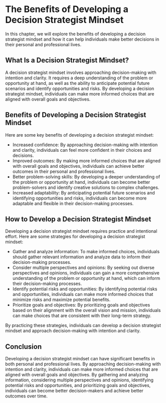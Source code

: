 The Benefits of Developing a Decision Strategist Mindset
=================================================================================

In this chapter, we will explore the benefits of developing a decision strategist mindset and how it can help individuals make better decisions in their personal and professional lives.

What Is a Decision Strategist Mindset?
--------------------------------------

A decision strategist mindset involves approaching decision-making with intention and clarity. It requires a deep understanding of the problem or opportunity at hand, as well as the ability to anticipate potential future scenarios and identify opportunities and risks. By developing a decision strategist mindset, individuals can make more informed choices that are aligned with overall goals and objectives.

Benefits of Developing a Decision Strategist Mindset
----------------------------------------------------

Here are some key benefits of developing a decision strategist mindset:

* Increased confidence: By approaching decision-making with intention and clarity, individuals can feel more confident in their choices and decisions.
* Improved outcomes: By making more informed choices that are aligned with overall goals and objectives, individuals can achieve better outcomes in their personal and professional lives.
* Better problem-solving skills: By developing a deeper understanding of the problem or opportunity at hand, individuals can become better problem-solvers and identify creative solutions to complex challenges.
* Increased adaptability: By anticipating potential future scenarios and identifying opportunities and risks, individuals can become more adaptable and flexible in their decision-making processes.

How to Develop a Decision Strategist Mindset
--------------------------------------------

Developing a decision strategist mindset requires practice and intentional effort. Here are some strategies for developing a decision strategist mindset:

* Gather and analyze information: To make informed choices, individuals should gather relevant information and analyze data to inform their decision-making processes.
* Consider multiple perspectives and opinions: By seeking out diverse perspectives and opinions, individuals can gain a more comprehensive understanding of the problem or opportunity at hand, which can inform their decision-making processes.
* Identify potential risks and opportunities: By identifying potential risks and opportunities, individuals can make more informed choices that minimize risks and maximize potential benefits.
* Prioritize goals and objectives: By prioritizing goals and objectives based on their alignment with the overall vision and mission, individuals can make choices that are consistent with their long-term strategy.

By practicing these strategies, individuals can develop a decision strategist mindset and approach decision-making with intention and clarity.

Conclusion
----------

Developing a decision strategist mindset can have significant benefits in both personal and professional lives. By approaching decision-making with intention and clarity, individuals can make more informed choices that are aligned with overall goals and objectives. By gathering and analyzing information, considering multiple perspectives and opinions, identifying potential risks and opportunities, and prioritizing goals and objectives, individuals can become better decision-makers and achieve better outcomes over time.
